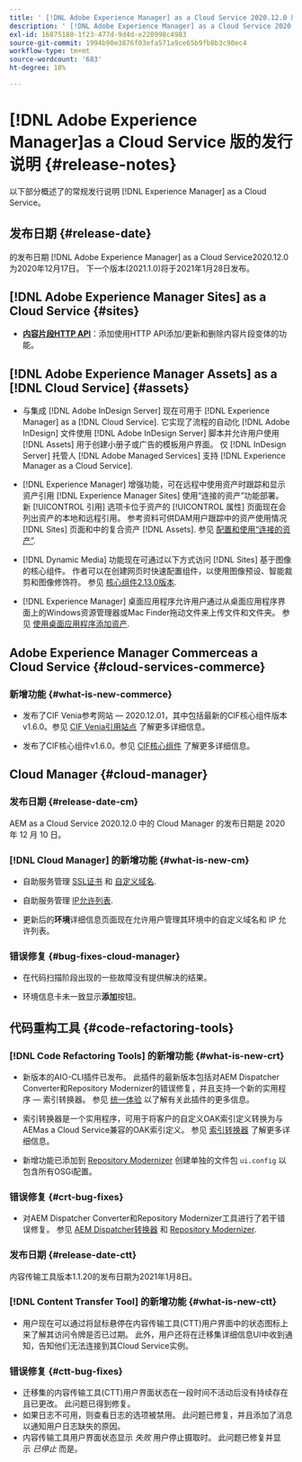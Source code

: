 ```yaml
---
title: ' [!DNL Adobe Experience Manager] as a Cloud Service 2020.12.0 版的发行说明。'
description: ' [!DNL Adobe Experience Manager] as a Cloud Service 2020.12.0 版的发行说明。'
exl-id: 16875180-1f23-477d-9d4d-e220998c4983
source-git-commit: 1994b90e3876f03efa571a9ce65b9fb8b3c90ec4
workflow-type: tm+mt
source-wordcount: '683'
ht-degree: 18%

---
```


# [!DNL Adobe Experience Manager]as a Cloud Service 版的发行说明 {#release-notes}

以下部分概述了的常规发行说明 [!DNL Experience Manager] as a Cloud Service。

## 发布日期 {#release-date}

的发布日期 [!DNL Adobe Experience Manager] as a Cloud Service2020.12.0为2020年12月17日。
下一个版本(2021.1.0)将于2021年1月28日发布。

## [!DNL Adobe Experience Manager Sites] as a Cloud Service {#sites}

* **[内容片段HTTP API](/help/assets/content-fragments/assets-api-content-fragments.md)**：添加使用HTTP API添加/更新和删除内容片段变体的功能。

## [!DNL Adobe Experience Manager Assets] as a [!DNL Cloud Service] {#assets}

* 与集成 [!DNL Adobe InDesign Server] 现在可用于 [!DNL Experience Manager] as a [!DNL Cloud Service]. 它实现了流程的自动化 [!DNL Adobe InDesign] 文件使用 [!DNL Adobe InDesign Server] 脚本并允许用户使用 [!DNL Assets] 用于创建小册子或广告的模板用户界面。 仅 [!DNL InDesign Server] 托管人 [!DNL Adobe Managed Services] 支持 [!DNL Experience Manager as a Cloud Service]. <!-- TBD: Add link to article. -->

* [!DNL Experience Manager] 增强功能，可在远程中使用资产时跟踪和显示资产引用 [!DNL Experience Manager Sites] 使用“连接的资产”功能部署。 新 [!UICONTROL 引用] 选项卡位于资产的 [!UICONTROL 属性] 页面现在会列出资产的本地和远程引用。 参考资料可供DAM用户跟踪中的资产使用情况 [!DNL Sites] 页面和中的复合资产 [!DNL Assets]. 参见 [配置和使用“连接的资产”](/help/assets/use-assets-across-connected-assets-instances.md).

* [!DNL Dynamic Media] 功能现在可通过以下方式访问 [!DNL Sites] 基于图像的核心组件。 作者可以在创建网页时快速配置组件，以使用图像预设、智能裁剪和图像修饰符。 参见 [核心组件2.13.0版本](https://github.com/adobe/aem-core-wcm-components/releases/tag/core.wcm.components.reactor-2.13.0).

* [!DNL Experience Manager] 桌面应用程序允许用户通过从桌面应用程序界面上的Windows资源管理器或Mac Finder拖动文件来上传文件和文件夹。 参见 [使用桌面应用程序添加资产](https://experienceleague.adobe.com/docs/experience-manager-desktop-app/using/using.html#upload-and-add-new-assets-to-aem).

## Adobe Experience Manager Commerceas a Cloud Service {#cloud-services-commerce}

### 新增功能 {#what-is-new-commerce}

* 发布了CIF Venia参考网站 — 2020.12.01，其中包括最新的CIF核心组件版本v1.6.0。参见 [CIF Venia引用站点](https://github.com/adobe/aem-cif-guides-venia/releases/tag/venia-2020.12.01) 了解更多详细信息。

* 发布了CIF核心组件v1.6.0。参见 [CIF核心组件](https://github.com/adobe/aem-core-cif-components/releases/tag/core-cif-components-reactor-1.6.0) 了解更多详细信息。

## Cloud Manager {#cloud-manager}

### 发布日期 {#release-date-cm}

AEM as a Cloud Service 2020.12.0 中的 Cloud Manager 的发布日期是 2020 年 12 月 10 日。

### [!DNL Cloud Manager] 的新增功能 {#what-is-new-cm}

* 自助服务管理 [SSL证书](/help/implementing/cloud-manager/managing-ssl-certifications/introduction.md) 和 [自定义域名](/help/implementing/cloud-manager/custom-domain-names/introduction.md).

* 自助服务管理 [IP允许列表](/help/implementing/cloud-manager/ip-allow-lists/introduction.md).

* 更新后的&#x200B;**环境**&#x200B;详细信息页面现在允许用户管理其环境中的自定义域名和 IP 允许列表。

### 错误修复 {#bug-fixes-cloud-manager}

* 在代码扫描阶段出现的一些故障没有提供解决的结果。

* 环境信息卡未一致显示&#x200B;**添加**&#x200B;按钮。

## 代码重构工具 {#code-refactoring-tools}

### [!DNL Code Refactoring Tools] 的新增功能 {#what-is-new-crt}

* 新版本的AIO-CLI插件已发布。 此插件的最新版本包括对AEM Dispatcher Converter和Repository Modernizer的错误修复，并且支持一个新的实用程序 — 索引转换器。 参见 [统一体验](https://experienceleague.adobe.com/docs/experience-manager-cloud-service/moving/refactoring-tools/unified-experience.html?lang=en#benefits) 以了解有关此插件的更多信息。

* 索引转换器是一个实用程序，可用于将客户的自定义OAK索引定义转换为与AEMas a Cloud Service兼容的OAK索引定义。 参见 [索引转换器](https://github.com/adobe/aem-cloud-service-source-migration/tree/master/packages/index-converter) 了解更多详细信息。

* 新增功能已添加到 [Repository Modernizer](https://github.com/adobe/aem-cloud-service-source-migration/tree/master/packages/repository-modernizer) 创建单独的文件包 `ui.config` 以包含所有OSGi配置。

### 错误修复 {#crt-bug-fixes}

* 对AEM Dispatcher Converter和Repository Modernizer工具进行了若干错误修复。 参见 [AEM Dispatcher转换器](https://github.com/adobe/aem-cloud-service-source-migration/tree/master/packages/dispatcher-converter) 和 [Repository Modernizer](https://github.com/adobe/aem-cloud-service-source-migration/tree/master/packages/repository-modernizer).

### 发布日期 {#release-date-ctt}

内容传输工具版本1.1.20的发布日期为2021年1月8日。

### [!DNL Content Transfer Tool] 的新增功能 {#what-is-new-ctt}

* 用户现在可以通过将鼠标悬停在内容传输工具(CTT)用户界面中的状态图标上来了解其访问令牌是否已过期。 此外，用户还将在迁移集详细信息UI中收到通知，告知他们无法连接到其Cloud Service实例。

### 错误修复 {#ctt-bug-fixes}

* 迁移集的内容传输工具(CTT)用户界面状态在一段时间不活动后没有持续存在且已更改。 此问题已得到修复。
* 如果日志不可用，则查看日志的选项被禁用。 此问题已修复，并且添加了消息以通知用户日志缺失的原因。
* 内容传输工具用户界面状态显示 *失败* 用户停止摄取时。 此问题已修复并显示 *已停止* 而是。
